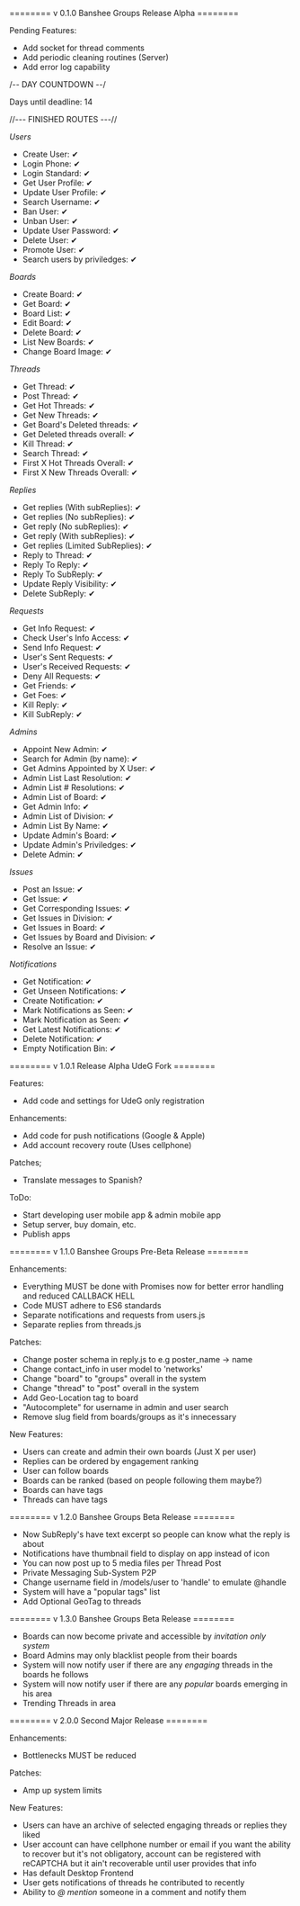 ======== v 0.1.0 Banshee Groups Release Alpha ========

Pending Features:
  - Add socket for thread comments
  - Add periodic cleaning routines (Server)
  - Add error log capability

/--  DAY COUNTDOWN  --/

Days until deadline: 14

//--- FINISHED ROUTES ---//

*Users*
  - Create User: ✔
  - Login Phone: ✔
  - Login Standard: ✔
  - Get User Profile: ✔
  - Update User Profile: ✔
  - Search Username: ✔
  - Ban User: ✔
  - Unban User: ✔
  - Update User Password: ✔
  - Delete User: ✔
  - Promote User: ✔
  - Search users by priviledges: ✔

*Boards*
  - Create Board: ✔
  - Get Board: ✔
  - Board List: ✔
  - Edit Board: ✔
  - Delete Board: ✔
  - List New Boards: ✔
  - Change Board Image: ✔

*Threads*
  - Get Thread: ✔
  - Post Thread: ✔
  - Get Hot Threads: ✔
  - Get New Threads: ✔
  - Get Board's Deleted threads: ✔
  - Get Deleted threads overall: ✔
  - Kill Thread: ✔
  - Search Thread: ✔
  - First X Hot Threads Overall: ✔
  - First X New Threads Overall: ✔

*Replies*
  - Get replies (With subReplies): ✔
  - Get replies (No subReplies): ✔
  - Get reply (No subReplies): ✔
  - Get reply (With subReplies): ✔
  - Get replies (Limited SubReplies): ✔
  - Reply to Thread: ✔
  - Reply To Reply: ✔
  - Reply To SubReply: ✔
  - Update Reply Visibility: ✔
  - Delete SubReply: ✔

*Requests*
  - Get Info Request: ✔
  - Check User's Info Access: ✔
  - Send Info Request: ✔
  - User's Sent Requests: ✔
  - User's Received Requests: ✔
  - Deny All Requests: ✔
  - Get Friends: ✔
  - Get Foes: ✔
  - Kill Reply: ✔
  - Kill SubReply: ✔

*Admins*
  - Appoint New Admin: ✔
  - Search for Admin (by name): ✔
  - Get Admins Appointed by X User: ✔
  - Admin List Last Resolution: ✔
  - Admin List # Resolutions: ✔
  - Admin List of Board: ✔
  - Get Admin Info: ✔
  - Admin List of Division: ✔
  - Admin List By Name: ✔
  - Update Admin's Board: ✔
  - Update Admin's Priviledges: ✔
  - Delete Admin: ✔

*Issues*
  - Post an Issue: ✔
  - Get Issue: ✔
  - Get Corresponding Issues: ✔
  - Get Issues in Division: ✔
  - Get Issues in Board: ✔
  - Get Issues by Board and Division: ✔
  - Resolve an Issue: ✔

*Notifications*
  - Get Notification: ✔
  - Get Unseen Notifications: ✔
  - Create Notification: ✔
  - Mark Notifications as Seen: ✔
  - Mark Notification as Seen: ✔
  - Get Latest Notifications: ✔
  - Delete Notification: ✔
  - Empty Notification Bin: ✔

======== v 1.0.1 Release Alpha UdeG Fork ========

Features:
  - Add code and settings for UdeG only registration

Enhancements:
  - Add code for push notifications (Google & Apple)
  - Add account recovery route (Uses cellphone)

Patches;
  - Translate messages to Spanish?

ToDo:
  - Start developing user mobile app & admin mobile app
  - Setup server, buy domain, etc.
  - Publish apps

======== v 1.1.0 Banshee Groups Pre-Beta Release ========

Enhancements:
  - Everything MUST be done with Promises now for better error handling and reduced CALLBACK HELL
  - Code MUST adhere to ES6 standards
  - Separate notifications and requests from users.js
  - Separate replies from threads.js

Patches:
  - Change poster schema in reply.js to e.g poster_name -> name
  - Change contact_info in user model to 'networks'
  - Change "board" to "groups" overall in the system
  - Change "thread" to "post" overall in the system
  - Add Geo-Location tag to board
  - "Autocomplete" for username in admin and user search
  - Remove slug field from boards/groups as it's innecessary

New Features:
  - Users can create and admin their own boards (Just X per user)
  - Replies can be ordered by engagement ranking
  - User can follow boards
  - Boards can be ranked (based on people following them maybe?)
  - Boards can have tags
  - Threads can have tags

======== v 1.2.0 Banshee Groups Beta Release ========

  - Now SubReply's have text excerpt so people can know what the reply is about
  - Notifications have thumbnail field to display on app instead of icon
  - You can now post up to 5 media files per Thread Post
  - Private Messaging Sub-System P2P
  - Change username field in /models/user to 'handle' to emulate @handle
  - System will have a "popular tags" list
  - Add Optional GeoTag to threads

======== v 1.3.0 Banshee Groups Beta Release ========

  - Boards can now become private and accessible by *invitation only system*
  - Board Admins may only blacklist people from their boards
  - System will now notify user if there are any _engaging_ threads in the boards he follows
  - System will now notify user if there are any _popular_ boards emerging in his area
  - Trending Threads in area

======== v 2.0.0 Second Major Release ========

Enhancements:
  - Bottlenecks MUST be reduced

Patches:
  - Amp up system limits

New Features:
  - Users can have an archive of selected engaging threads or replies they liked
  - User account can have cellphone number or email if you want the ability to recover
    but it's not obligatory, account can be registered with reCAPTCHA but it ain't recoverable
    until user provides that info
  - Has default Desktop Frontend
  - User gets notifications of threads he contributed to recently
  - Ability to *@* _mention_ someone in a comment and notify them
